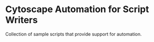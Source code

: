 # Cytoscape Automation for Script Writers
Collection of sample scripts that provide support for automation.

